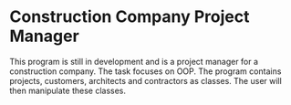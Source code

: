 # Construction Company Project Manager
This program is still in development and is a project manager for a construction company. The task focuses on OOP. 
The program contains projects, customers, architects and contractors as classes. The user will then manipulate these classes.
